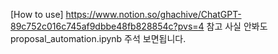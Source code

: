 [How to use]
https://www.notion.so/ghachive/ChatGPT-89c752c016c745af9dbbe48fb828854c?pvs=4 참고
사실 안봐도 proposal_automation.ipynb 주석 보면됩니다.
